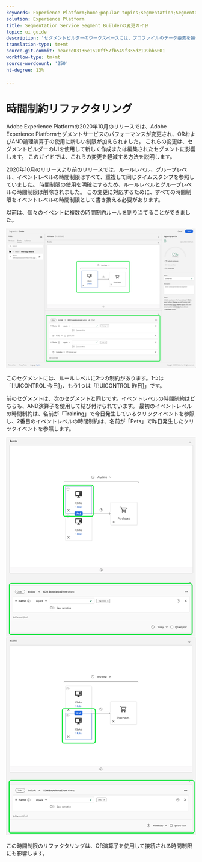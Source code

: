 ```yaml
---
keywords: Experience Platform;home;popular topics;segmentation;Segmentation;segment builder;Segment builder
solution: Experience Platform
title: Segmentation Service Segment Builderの変更ガイド
topic: ui guide
description: 'セグメントビルダーのワークスペースには、プロファイルのデータ要素を操作できる豊富な機能があります。ワークスペースには、ルールを作成および編集するための直感的なコントロールがあります。例えば、データプロパティを表示する際に使用するドラッグ＆ドロップタイルなどです。 '
translation-type: tm+mt
source-git-commit: beacce03136e1620ff57fb549f335d2199bb6001
workflow-type: tm+mt
source-wordcount: '250'
ht-degree: 13%

---
```



# 時間制約リファクタリング

Adobe Experience Platformの2020年10月のリリースでは、Adobe Experience Platformセグメントサービスのパフォーマンスが変更され、ORおよびAND論理演算子の使用に新しい制限が加えられました。 これらの変更は、セグメントビルダーのUIを使用して新しく作成または編集されたセグメントに影響します。 このガイドでは、これらの変更を軽減する方法を説明します。

2020年10月のリリースより前のリリースでは、ルールレベル、グループレベル、イベントレベルの時間制限はすべて、重複して同じタイムスタンプを参照していました。 時間制限の使用を明確にするため、ルールレベルとグループレベルの時間制限は削除されました。 この変更に対応するために、すべての時間制限をイベントレベルの時間制限として書き換える必要があります。

以前は、個々のイベントに複数の時間制約ルールを割り当てることができました。

![](../images/ui/segment-refactoring/former-time-constraint.png)

このセグメントには、ルールレベルに2つの制約があります。1つは「[!UICONTROL 今日]」、もう1つは「[!UICONTROL 昨日]」です。

前のセグメントは、次のセグメントと同じです。イベントレベルの時間制約はどちらも、AND演算子を使用して結び付けられています。 最初のイベントレベルの時間制約は、名前が「Training」で今日発生しているクリックイベントを参照し、2番目のイベントレベルの時間制約は、名前が「Pets」で昨日発生したクリックイベントを参照します。

![](../images/ui/segment-refactoring/time-constraint-1.png) ![](../images/ui/segment-refactoring/time-constraint-2.png)

この時間制限のリファクタリングは、OR演算子を使用して接続される時間制限にも影響します。